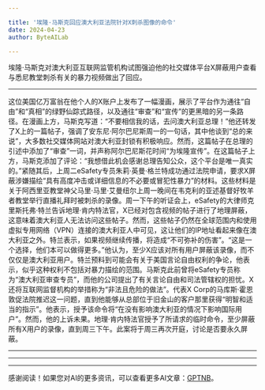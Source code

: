 ```yaml
---

title: '埃隆·马斯克回应澳大利亚法院针对X刺杀图像的命令'
date: 2024-04-23
author: ByteAILab

---
```


埃隆·马斯克对澳大利亚互联网监管机构试图强迫他的社交媒体平台X屏蔽用户查看与悉尼教堂刺杀有关的暴力视频做出了回应。

---
这位美国亿万富翁在他个人的X账户上发布了一幅漫画，展示了平台作为通往“自由”和“真相”的绿野仙踪式路径，以及通往“审查”和“宣传”的更黑暗的另一条路径。在漫画上方，马斯克写道：“不要相信我的话，去问澳大利亚总理！”他还转发了X上的一篇帖子，强调了安东尼·阿尔巴尼斯周一的一句话，其中他谈到“总的来说”，大多数社交媒体网站对澳大利亚封锁有积极响应。然而，这篇帖子在总理的引述中添加了“审查”一词，并声称阿尔巴尼斯花时间“为埃隆宣传”。在这篇帖子上方，马斯克添加了评论：“我想借此机会感谢总理告知公众，这个平台是唯一真实的。”紧随其后，上周二eSafety专员朱莉·英曼·格兰特成功通过法院申请，要求X屏蔽涉嫌描绘“具有高度冲击或详细信息的不必要或冒犯性暴力”的材料。这些材料是关于阿西里亚教堂神父马里·马里·艾曼纽尔上周一晚间在韦克利的亚述基督好牧羊者教堂举行直播礼拜时被刺杀的录像。周一下午的听证会上，eSafety的大律师克里斯托弗·特兰告诉地理·肯内特法官，X已经对包含视频的帖子进行了地理屏蔽，这意味着澳大利亚人无法访问这些帖子。然而，这些帖子仍然在全球范围内和使用虚拟专用网络（VPN）连接的澳大利亚人中可见，这让他们的IP地址看起来像在澳大利亚之外。特兰表示，如果视频继续传播，将造成“不可弥补的伤害”。“这是一个选择，他们本可以做得更多。”他认为，至少X应该对所有用户屏蔽该录像，而不仅仅是澳大利亚用户。特兰预料到可能会有关于美国言论自由权利的争论，他表示，似乎这种权利不包括对暴力描绘的范围。马斯克此前曾将eSafety专员称为“澳大利亚审查专员”，而他的公司提出了有关言论自由和司法管辖权的担忧。X还将互联网监督机构的举措称为“非法且危险的做法”。代表X Corp的马库斯·霍恩敦促法院推迟这一问题，直到他能够从总部位于旧金山的客户那里获得“明智和适当的指示”。他表示，授予该命令将“在没有影响澳大利亚的情况下影响国际用户”。然而，他的上诉未果。地理·肯内特法官授予了所请求的临时命令，至少屏蔽所有X用户的录像，直到周三下午。此案将于周三再次开庭，讨论是否要永久屏蔽。


---
---

---
感谢阅读！如果您对AI的更多资讯，可以查看更多AI文章：[GPTNB](https://gptnb.com)。